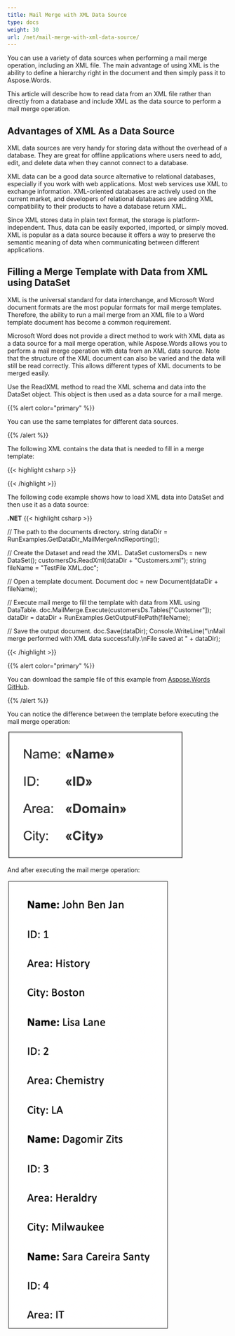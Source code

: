 ```yaml
---
title: Mail Merge with XML Data Source
type: docs
weight: 30
url: /net/mail-merge-with-xml-data-source/
---
```


You can use a variety of data sources when performing a mail merge operation, including an XML file. The main advantage of using XML is the ability to define a hierarchy right in the document and then simply pass it to Aspose.Words.

This article will describe how to read data from an XML file rather than directly from a database and include XML as the data source to perform a mail merge operation.

## **Advantages of XML As a Data Source**

XML data sources are very handy for storing data without the overhead of a database. They are great for offline applications where users need to add, edit, and delete data when they cannot connect to a database.

XML data can be a good data source alternative to relational databases, especially if you work with web applications. Most web services use XML to exchange information. XML-oriented databases are actively used on the current market, and developers of relational databases are adding XML compatibility to their products to have a database return XML.

Since XML stores data in plain text format, the storage is platform-independent. Thus, data can be easily exported, imported, or simply moved. XML is popular as a data source because it offers a way to preserve the semantic meaning of data when communicating between different applications.

## **Filling a Merge Template with Data from XML using DataSet**

XML is the universal standard for data interchange, and Microsoft Word document formats are the most popular formats for mail merge templates. Therefore, the ability to run a mail merge from an XML file to a Word template document has become a common requirement.

Microsoft Word does not provide a direct method to work with XML data as a data source for a mail merge operation, while Aspose.Words allows you to perform a mail merge operation with data from an XML data source. Note that the structure of the XML document can also be varied and the data will still be read correctly. This allows different types of XML documents to be merged easily.

Use the ReadXML method to read the XML schema and data into the DataSet object. This object is then used as a data source for a mail merge.

{{% alert color="primary" %}}

You can use the same templates for different data sources.

{{% /alert %}}

The following XML contains the data that is needed to fill in a merge template:

{{< highlight csharp >}}

<?xml version="1.0" encoding="utf-8"?>
<customers>
	 <customer Name="John Ben Jan" ID="1" Domain="History" City="Boston"/>
 	<customer Name="Lisa Lane" ID="2" Domain="Chemistry" City="LA"/>
	 <customer Name="Dagomir Zits" ID="3" Domain="Heraldry" City="Milwaukee"/>
 	<customer Name="Sara Careira Santy" ID="4" Domain="IT" City="Miami"/>
</customers> 

{{< /highlight >}}

The following code example shows how to load XML data into DataSet and then use it as a data source:

**.NET**
{{< highlight csharp >}}

// The path to the documents directory.
string dataDir = RunExamples.GetDataDir_MailMergeAndReporting(); 

// Create the Dataset and read the XML.
DataSet customersDs = new DataSet();
customersDs.ReadXml(dataDir + "Customers.xml");
string fileName = "TestFile XML.doc";
            
// Open a template document.
Document doc = new Document(dataDir + fileName);

// Execute mail merge to fill the template with data from XML using DataTable.
doc.MailMerge.Execute(customersDs.Tables["Customer"]);
dataDir = dataDir + RunExamples.GetOutputFilePath(fileName);
            
// Save the output document.
doc.Save(dataDir);
Console.WriteLine("\nMail merge performed with XML data successfully.\nFile saved at " + dataDir);

{{< /highlight >}}

{{% alert color="primary" %}}

You can download the sample file of this example from [Aspose.Words GitHub](https://github.com/aspose-words/Aspose.Words-for-.NET/blob/master/Examples/Data/Mail-Merge/Customers.xml).

{{% /alert %}}

You can notice the difference between the template before executing the mail merge operation:

![fill_merge_template_from_xml_using_dataset](fill_merge_template_from_xml_using_dataset_1.png)

And after executing the mail merge operation:

![fill_merge_template_from_xml](fill_merge_template_from_xml_using_dataset_2.png)